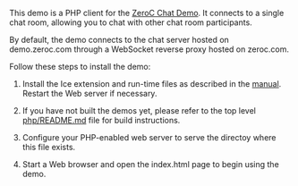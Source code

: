 This demo is a PHP client for the [ZeroC Chat Demo][1]. It connects to a
single chat room, allowing you to chat with other chat room participants.

By default, the demo connects to the chat server hosted on demo.zeroc.com
through a WebSocket reverse proxy hosted on zeroc.com.

Follow these steps to install the demo:

1) Install the Ice extension and run-time files as described in the
   [manual][2]. Restart the Web server if necessary.

2) If you have not built the demos yet, please refer to the top level
   [php/README.md](../../README.md) file for build instructions.

3) Configure your PHP-enabled web server to serve the directoy where this file
   exists.

4) Start a Web browser and open the index.html page to begin using the demo.

[1]: https://doc.zeroc.com/display/Doc/Chat+Demo
[2]: https://doc.zeroc.com/display/Rel/Ice+3.7.1+Release+Notes
